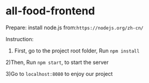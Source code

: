 # all-food-frontend

Prepare:
install node.js from:`https://nodejs.org/zh-cn/`


Instruction:

1) First, go to the project root folder,
   Run `npm install`

2)Then, Run `npm start`, to start the server

3)Go to `localhost:8080` to enjoy our project


